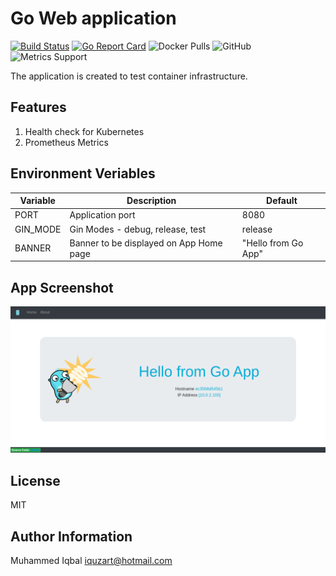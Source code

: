 # Go Web application

[![Build Status](https://dev.azure.com/iquzart/iquzart/_apis/build/status/Go%20App?branchName=master)](https://dev.azure.com/iquzart/iquzart/_build/latest?definitionId=7&branchName=master) [![Go Report Card](https://goreportcard.com/badge/github.com/iquzart/go-app)](https://goreportcard.com/report/github.com/iquzart/go-app)
![Docker Pulls](https://img.shields.io/docker/pulls/diquzart/go-app) ![GitHub](https://img.shields.io/github/license/iquzart/go-app) ![Metrics Support](https://img.shields.io/badge/Metrics%20Support-Prometheus-blue)

The application is created to test container infrastructure. 


Features
--------
1. Health check for Kubernetes
2. Prometheus Metrics

Environment Veriables
---------------------

| Variable | Description | Default |
| --- | --- | --- |
| PORT | Application port | 8080 |
| GIN_MODE | Gin Modes - debug, release, test | release |
| BANNER | Banner to be displayed on App Home page | "Hello from Go App" |


App Screenshot
--------------

![Image of GA-Home](https://github.com/iquzart/go-app/blob/master/doc/GA-Home.png)


License
-------

MIT


Author Information
------------------

Muhammed Iqbal <iquzart@hotmail.com>
